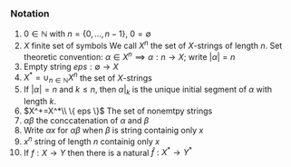 ### Notation
1. $0\in\mathbb{N}$ with $n=\{ 0,\dots,n-1 \}$, $0=\emptyset$
2. $X$ finite set of symbols
   We call $X^n$ the set of $X$-strings of length $n$.
   Set theoretic convention:
   $\alpha\in X^n\implies \alpha:n\to X$; write $|\alpha|=n$
3. Empty string $eps : \emptyset\to X$
4. $X^*=\cup_{n\in \mathbb{N}}X^n$ the set of $X$-strings
5. If $|\alpha|=n$ and $k\leq n$, then $\alpha|_{k}$ is the unique initial segment of $\alpha$ with length $k$.
6. $X^+=X^*\\ \{ eps \}$ The set of nonemtpy strings
7. $\alpha \beta$ the conccatenation of $\alpha$ and $\beta$ 
8. Write $\alpha x$ for $\alpha \beta$ when $\beta$ is string containig only $x$ 
9. $x^n$ string of length $n$ containig only $x$ 
10. If $f:X\to Y$ then there is a natural $\hat{f}:X^*\to Y^*$
